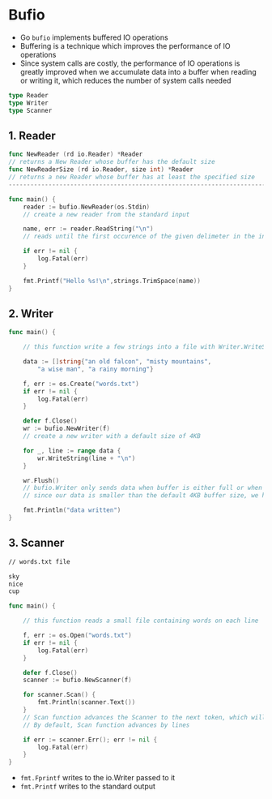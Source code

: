 # **Bufio**
- Go `bufio` implements buffered IO operations
- Buffering is a technique which improves the performance of IO operations
- Since system calls are costly, the performance of IO operations is greatly improved when we accumulate data into a buffer when reading or writing it, which reduces the number of system calls needed
```go
type Reader
type Writer
type Scanner
```
## **1. Reader**
```go
func NewReader (rd io.Reader) *Reader
// returns a New Reader whose buffer has the default size
func NewReaderSize (rd io.Reader, size int) *Reader
// returns a new Reader whose buffer has at least the specified size
-----------------------------------------------------------------------

func main() {
    reader := bufio.NewReader(os.Stdin)
    // create a new reader from the standard input

    name, err := reader.ReadString("\n")
    // reads until the first occurence of the given delimeter in the input

    if err != nil {
        log.Fatal(err)
    }

    fmt.Printf("Hello %s!\n",strings.TrimSpace(name))
}
```
## **2. Writer**
```go
func main() {

    // this function write a few strings into a file with Writer.WriteString

    data := []string{"an old falcon", "misty mountains",
        "a wise man", "a rainy morning"}

    f, err := os.Create("words.txt")
    if err != nil {
        log.Fatal(err)
    }

    defer f.Close()
    wr := bufio.NewWriter(f)
    // create a new writer with a default size of 4KB

    for _, line := range data {
        wr.WriteString(line + "\n")
    }

    wr.Flush()
    // bufio.Writer only sends data when buffer is either full or when explicitly requested with Flush method
    // since our data is smaller than the default 4KB buffer size, we have to call Flush for the data to be actually written to the file

    fmt.Println("data written")
}
```
## **3. Scanner**
```txt
// words.txt file

sky
nice
cup
```
```go
func main() {

    // this function reads a small file containing words on each line

    f, err := os.Open("words.txt")
    if err != nil {
        log.Fatal(err)
    }

    defer f.Close()
    scanner := bufio.NewScanner(f)

    for scanner.Scan() {
        fmt.Println(scanner.Text())
    }
    // Scan function advances the Scanner to the next token, which will then be available through the Bytes or Text method
    // By default, Scan function advances by lines

    if err := scanner.Err(); err != nil {
        log.Fatal(err)
    }
}
```

- `fmt.Fprintf` writes to the io.Writer passed to it
- `fmt.Printf` writes to the standard output